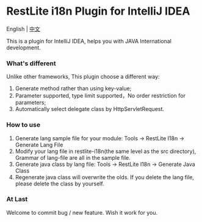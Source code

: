 # RestLite i18n Plugin for IntelliJ IDEA

English | [中文](README-CN.md)

This is a plugin for IntelliJ IDEA, helps you with JAVA International development.

### What's different
Unlike other frameworks, This plugin choose a different way: 
1. Generate method rather than using key-value;
2. Parameter supported, type limit supported，No order restriction for parameters;
3. Automatically select delegate class by HttpServletRequest.

### How to use
1. Generate lang sample file for your module: Tools → RestLite I18n → Generate Lang File
2. Modify your lang file in restlite-i18n(the same level as the src directory), Grammar of lang-file are all in the sample file.
3. Generate java class by lang file: Tools → RestLite I18n → Generate Java Class
4. Regenerate java class will overwrite the olds. If you delete the lang file, please delete the class by yourself.

### At Last
Welcome to commit bug / new feature.
Wish it work for you.